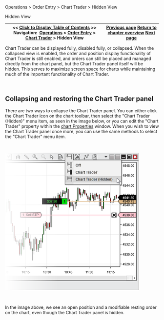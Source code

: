 ﻿


Operations \> Order Entry \> Chart Trader \> Hidden View






















Hidden View







| \<\< [Click to Display Table of Contents](collapsed_view.md) \>\> **Navigation:**     [Operations](operations.md) \> [Order Entry](order_entry.md) \> [Chart Trader](chart_trader.md) \> Hidden View | [Previous page](order__position_display.md) [Return to chapter overview](chart_trader.md) [Next page](submitting_orders4.md) |
| --- | --- |











Chart Trader can be displayed fully, disabled fully, or collapsed. When the collapsed view is enabled, the order and position display functionality of Chart Trader is still enabled, and orders can still be placed and managed directly from the chart panel, but the Chart Trader panel itself will be hidden. This serves to maximize screen space for charts while maintaining much of the important functionality of Chart Trader. 


 


## Collapsing and restoring the Chart Trader panel


There are two ways to collapse the Chart Trader panel. You can either click the Chart Trader icon on the chart toolbar, then select the "Chart Trader (Hidden)" menu item, as seen in the image below, or you can edit the "Chart Trader" property within the [chart Properties](chart_properties.md) window. When you wish to view the Chart Trader panel once more, you can use the same methods to select the "Chart Trader" menu item.


 


![ChartTrader3](charttrader3.png)


 


In the image above, we see an open position and a modifiable resting order on the chart, even though the Chart Trader panel is hidden.








